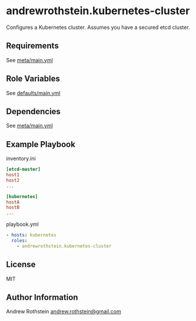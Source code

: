 andrewrothstein.kubernetes-cluster
=========

Configures a Kubernetes cluster. Assumes you have a secured etcd cluster.

Requirements
------------

See [meta/main.yml](meta/main.yml)

Role Variables
--------------

See [defaults/main.yml](defaults/main.yml)

Dependencies
------------

See [meta/main.yml](meta/main.yml)

Example Playbook
----------------

inventory.ini
```ini
[etcd-master]
host1
host2
...

[kubernetes]
hostA
hostB
...
```

playbook.yml
```yml
- hosts: kubernetes
  roles:
    - andrewrothstein.kubernetes-cluster
```

License
-------

MIT

Author Information
------------------

Andrew Rothstein <andrew.rothstein@gmail.com>
